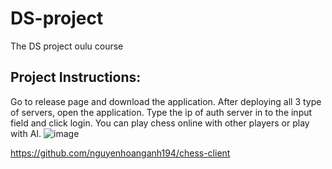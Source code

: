 # DS-project
 The DS project oulu course
## Project Instructions:
Go to release page and download the application.
After deploying all 3 type of servers, open the application. Type the ip of auth server in to the input field and click login.
You can play chess online with other players or play with AI.
![image](https://user-images.githubusercontent.com/61496266/224284978-1c86bc18-92ad-422f-9e7a-3080bf7fa945.png)

https://github.com/nguyenhoanganh194/chess-client
